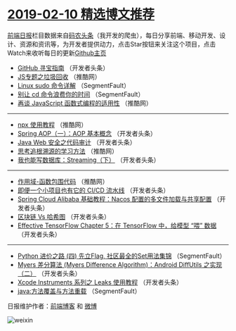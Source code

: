 # [2019-02-10 精选博文推荐](https://toutiao.qdkfweb.cn/date/2019/02/10)

[前端日报](https://qdkfweb.cn/c/news)栏目数据来自[码农头条](https://toutiao.qdkfweb.cn/)（我开发的爬虫），每日分享前端、移动开发、设计、资源和资讯等，为开发者提供动力，点击Star按钮来关注这个项目，点击Watch来收听每日的更新[Github主页](https://github.com/kujian/frontendDaily)
* [GitHub 寻宝指南](https://toutiao.qdkfweb.cn/100455.html) （开发者头条）
* [JS专题之垃圾回收](https://toutiao.qdkfweb.cn/100478.html) （推酷网）
* [Linux sudo 命令详解](https://toutiao.qdkfweb.cn/100451.html) （SegmentFault）
* [别让 cd 命令浪费你的时间](https://toutiao.qdkfweb.cn/100453.html) （SegmentFault）
* [再谈 JavaScript 函数式编程的适用性](https://toutiao.qdkfweb.cn/100476.html) （推酷网）

***
* [npx 使用教程](https://toutiao.qdkfweb.cn/100477.html) （推酷网）
* [Spring AOP（一）：AOP 基本概念](https://toutiao.qdkfweb.cn/100456.html) （开发者头条）
* [Java Web 安全之代码审计](https://toutiao.qdkfweb.cn/100457.html) （开发者头条）
* [思考追根溯源的学习方法](https://toutiao.qdkfweb.cn/100479.html) （推酷网）
* [我也能写数据库：Streaming（下）](https://toutiao.qdkfweb.cn/100458.html) （开发者头条）

***
* [作用域-函数包围代码](https://toutiao.qdkfweb.cn/100480.html) （推酷网）
* [即便一个小项目也有它的 CI/CD 流水线](https://toutiao.qdkfweb.cn/100459.html) （开发者头条）
* [Spring Cloud Alibaba 基础教程：Nacos 配置的多文件加载与共享配置](https://toutiao.qdkfweb.cn/100460.html) （开发者头条）
* [区块链 Vs 哈希图](https://toutiao.qdkfweb.cn/100461.html) （开发者头条）
* [Effective TensorFlow Chapter 5：在 TensorFlow 中，给模型 “喂” 数据](https://toutiao.qdkfweb.cn/100462.html) （开发者头条）

***
* [Python 进价之路 (四)  先立Flag, 社区最全的Set用法集锦](https://toutiao.qdkfweb.cn/100452.html) （SegmentFault）
* [Myers 差分算法 (Myers Difference Algorithm)：Android DiffUtils 之实现（二）](https://toutiao.qdkfweb.cn/100463.html) （开发者头条）
* [Xcode Instruments 系列之 Leaks 使用教程](https://toutiao.qdkfweb.cn/100464.html) （开发者头条）
* [java:方法覆盖与方法重载](https://toutiao.qdkfweb.cn/100454.html) （SegmentFault）

日报维护作者：[前端博客](https://qdkfweb.cn/) 和 [微博](https://qdkfweb.cn/go/weibo)

![weixin](https://user-images.githubusercontent.com/3055447/38468989-651132ac-3b80-11e8-8e6b-15122322a9d7.png)